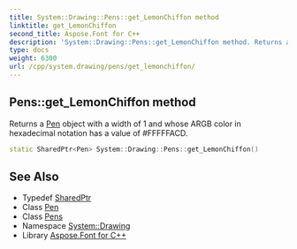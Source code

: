 ```yaml
---
title: System::Drawing::Pens::get_LemonChiffon method
linktitle: get_LemonChiffon
second_title: Aspose.Font for C++
description: 'System::Drawing::Pens::get_LemonChiffon method. Returns a Pen object with a width of 1 and whose ARGB color in hexadecimal notation has a value of #FFFFFACD in C++.'
type: docs
weight: 6300
url: /cpp/system.drawing/pens/get_lemonchiffon/
---
```

## Pens::get_LemonChiffon method


Returns a [Pen](../../pen/) object with a width of 1 and whose ARGB color in hexadecimal notation has a value of #FFFFFACD.

```cpp
static SharedPtr<Pen> System::Drawing::Pens::get_LemonChiffon()
```

## See Also

* Typedef [SharedPtr](../../../system/sharedptr/)
* Class [Pen](../../pen/)
* Class [Pens](../)
* Namespace [System::Drawing](../../)
* Library [Aspose.Font for C++](../../../)
